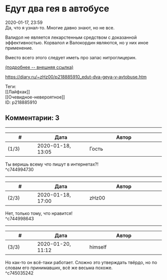 Едут два гея в автобусе
=======================

  
2020-01-17, 23:59  
 Да, что я узнал-то. Многие давно знают, но не все.   
   
 Валидол не является лекарстенным средством с доказанной эффективностью. Корвалол и Валокордин являются, но у них иное применение.   
   
 Вместо всего этого следует иметь про запас нитроглицерин.   
   
  [(подробнее -- внешняя ссылка)](https://encyclopatia.ru/wiki/%D0%A0%D0%B0%D1%81%D1%81%D1%82%D1%80%D0%B5%D0%BB%D1%8C%D0%BD%D1%8B%D0%B9_%D1%81%D0%BF%D0%B8%D1%81%D0%BE%D0%BA_%D0%BF%D1%80%D0%B5%D0%BF%D0%B0%D1%80%D0%B0%D1%82%D0%BE%D0%B2)    
  
<https://diary.ru/~zHz00/p218885910_edut-dva-geya-v-avtobuse.htm>  
  
Теги:  
[[Лайфхак]]  
[[Очевидное-невероятное]]  
ID: p218885910  


Комментарии: 3
--------------

  


---



|         #         |              Дата              |                     Автор                     |           ID           |
| --- | --- | --- | --- |
| (1/3) | 2020-01-18, 13:05 | Гость | c744994730 |

  
 Ты веришь всему что пишут в интернетах?!   
 ^c744994730

---



|         #         |              Дата              |                     Автор                     |           ID           |
| --- | --- | --- | --- |
| (2/3) | 2020-01-18, 17:00 | zHz00 | c744998643 |

  
 Нет, только тому, что нравится!   
 ^c744998643

---



|         #         |              Дата              |                     Автор                     |           ID           |
| --- | --- | --- | --- |
| (3/3) | 2020-01-20, 11:12 | himself | c745035242 |

  
 Но как-то он всё-таки работает. Сложно это утверждать твёрдо, но по словам его принимавших, всё же весьма похоже.   
 ^c745035242